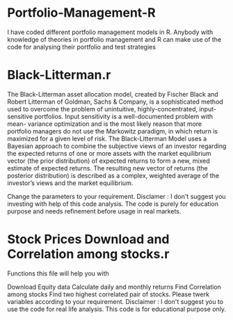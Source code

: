 # Portfolio-Management-R
I have coded different portfolio management models in R. Anybody with knowledge of theories in portfolio management and R can make use of the code for analysing their portfolio and test strategies

# Black-Litterman.r
The Black-Litterman asset allocation model, created by Fischer Black and Robert Litterman of Goldman, Sachs & Company, is a sophisticated method used to overcome the problem of unintuitive, highly-concentrated, input-sensitive portfolios. Input sensitivity is a well-documented problem with mean- variance optimization and is the most likely reason that more portfolio managers do not use the Markowitz paradigm, in which return is maximized for a given level of risk. The Black-Litterman Model uses a Bayesian approach to combine the subjective views of an investor regarding the expected returns of one or more assets with the market equilibrium vector (the prior distribution) of expected returns to form a new, mixed estimate of expected returns. The resulting new vector of returns (the posterior distribution) is described as a complex, weighted average of the investor’s views and the market equilibrium.

Change the parameters to your requirement.
Disclamer : I don't suggest you investing with help of this code analysis. The code is purely for education purpose and needs refinement before usage in real markets.

# Stock Prices Download and Correlation among stocks.r

Functions this file will help you with

Download Equity data
Calculate daily and monthly returns
Find Correlation among stocks
Find two highest correlated pair of stocks.
Please twerk variables according to your requirement. Disclaimer : I don't suggest you to use the code for real life analysis. This code is for educational purpose only.
